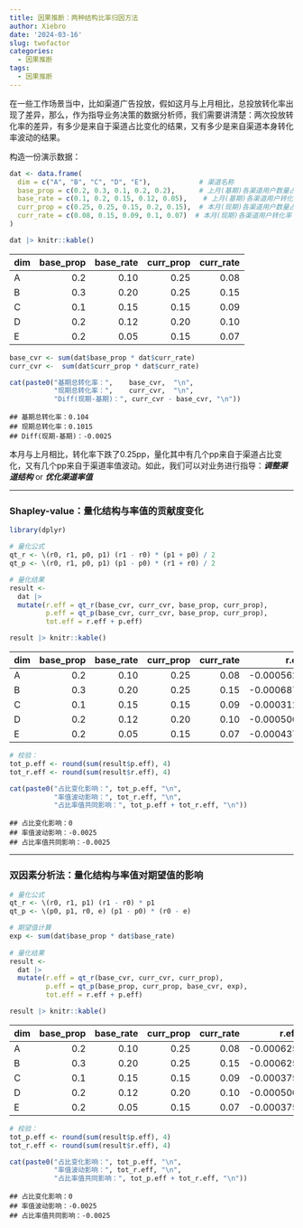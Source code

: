 ```yaml
---
title: 因果推断：两种结构比率归因方法
author: Xiebro
date: '2024-03-16'
slug: twofactor
categories:
  - 因果推断
tags:
  - 因果推断
---
```


在一些工作场景当中，比如渠道广告投放，假如这月与上月相比，总投放转化率出现了差异，那么，作为指导业务决策的数据分析师，我们需要讲清楚：两次投放转化率的差异，有多少是来自于渠道占比变化的结果，又有多少是来自渠道本身转化率波动的结果。

构造一份演示数据：

```r
dat <- data.frame(
  dim = c("A", "B", "C", "D", "E"),            # 渠道名称
  base_prop = c(0.2, 0.3, 0.1, 0.2, 0.2),      # 上月(基期)各渠道用户数量占比
  base_rate = c(0.1, 0.2, 0.15, 0.12, 0.05),    # 上月(基期)各渠道用户转化率
  curr_prop = c(0.25, 0.25, 0.15, 0.2, 0.15),  # 本月(现期)各渠道用户数量占比
  curr_rate = c(0.08, 0.15, 0.09, 0.1, 0.07)  # 本月(现期)各渠道用户转化率
)

dat |> knitr::kable()
```



|dim | base_prop| base_rate| curr_prop| curr_rate|
|:---|---------:|---------:|---------:|---------:|
|A   |       0.2|      0.10|      0.25|      0.08|
|B   |       0.3|      0.20|      0.25|      0.15|
|C   |       0.1|      0.15|      0.15|      0.09|
|D   |       0.2|      0.12|      0.20|      0.10|
|E   |       0.2|      0.05|      0.15|      0.07|

```r
base_cvr <- sum(dat$base_prop * dat$curr_rate)
curr_cvr <-  sum(dat$curr_prop * dat$curr_rate)

cat(paste0("基期总转化率：",    base_cvr,  "\n",
           "现期总转化率：",    curr_cvr,  "\n",
           "Diff(现期-基期)：", curr_cvr - base_cvr, "\n"))
```

```
## 基期总转化率：0.104
## 现期总转化率：0.1015
## Diff(现期-基期)：-0.0025
```

本月与上月相比，转化率下跌了0.25pp，量化其中有几个pp来自于渠道占比变化，又有几个pp来自于渠道率值波动。如此，我们可以对业务进行指导：***调整渠道结构*** or ***优化渠道率值***

---

### Shapley-value：量化结构与率值的贡献度变化

```r
library(dplyr)

# 量化公式
qt_r <- \(r0, r1, p0, p1) (r1 - r0) * (p1 + p0) / 2
qt_p <- \(r0, r1, p0, p1) (p1 - p0) * (r1 + r0) / 2

# 量化结果
result <- 
  dat |>
  mutate(r.eff = qt_r(base_cvr, curr_cvr, base_prop, curr_prop),
         p.eff = qt_p(base_cvr, curr_cvr, base_prop, curr_prop),
         tot.eff = r.eff + p.eff)

result |> knitr::kable()
```



|dim | base_prop| base_rate| curr_prop| curr_rate|      r.eff|      p.eff|   tot.eff|
|:---|---------:|---------:|---------:|---------:|----------:|----------:|---------:|
|A   |       0.2|      0.10|      0.25|      0.08| -0.0005625|  0.0051375|  0.004575|
|B   |       0.3|      0.20|      0.25|      0.15| -0.0006875| -0.0051375| -0.005825|
|C   |       0.1|      0.15|      0.15|      0.09| -0.0003125|  0.0051375|  0.004825|
|D   |       0.2|      0.12|      0.20|      0.10| -0.0005000|  0.0000000| -0.000500|
|E   |       0.2|      0.05|      0.15|      0.07| -0.0004375| -0.0051375| -0.005575|

```r
# 校验：
tot_p.eff <- round(sum(result$p.eff), 4)
tot_r.eff <- round(sum(result$r.eff), 4)

cat(paste0("占比变化影响：", tot_p.eff, "\n",
           "率值波动影响：", tot_r.eff, "\n",
           "占比率值共同影响：", tot_p.eff + tot_r.eff, "\n"))
```

```
## 占比变化影响：0
## 率值波动影响：-0.0025
## 占比率值共同影响：-0.0025
```

---

### 双因素分析法：量化结构与率值对期望值的影响

```r
# 量化公式
qt_r <- \(r0, r1, p1) (r1 - r0) * p1
qt_p <- \(p0, p1, r0, e) (p1 - p0) * (r0 - e)

# 期望值计算
exp <- sum(dat$base_prop * dat$base_rate)
  
# 量化结果
result <- 
  dat |>
  mutate(r.eff = qt_r(base_cvr, curr_cvr, curr_prop),
         p.eff = qt_p(base_prop, curr_prop, base_cvr, exp),
         tot.eff = r.eff + p.eff)

result |> knitr::kable()
```



|dim | base_prop| base_rate| curr_prop| curr_rate|     r.eff|    p.eff|   tot.eff|
|:---|---------:|---------:|---------:|---------:|---------:|--------:|---------:|
|A   |       0.2|      0.10|      0.25|      0.08| -0.000625| -0.00125| -0.001875|
|B   |       0.3|      0.20|      0.25|      0.15| -0.000625|  0.00125|  0.000625|
|C   |       0.1|      0.15|      0.15|      0.09| -0.000375| -0.00125| -0.001625|
|D   |       0.2|      0.12|      0.20|      0.10| -0.000500|  0.00000| -0.000500|
|E   |       0.2|      0.05|      0.15|      0.07| -0.000375|  0.00125|  0.000875|

```r
# 校验：
tot_p.eff <- round(sum(result$p.eff), 4)
tot_r.eff <- round(sum(result$r.eff), 4)

cat(paste0("占比变化影响：", tot_p.eff, "\n",
           "率值波动影响：", tot_r.eff, "\n",
           "占比率值共同影响：", tot_p.eff + tot_r.eff, "\n"))
```

```
## 占比变化影响：0
## 率值波动影响：-0.0025
## 占比率值共同影响：-0.0025
```



